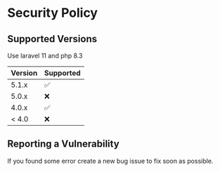 # Security Policy

## Supported Versions

Use laravel 11 and php 8.3

| Version | Supported          |
| ------- | ------------------ |
| 5.1.x   | :white_check_mark: |
| 5.0.x   | :x:                |
| 4.0.x   | :white_check_mark: |
| < 4.0   | :x:                |

## Reporting a Vulnerability

  If you found some error create a new bug issue to fix soon as possible.

